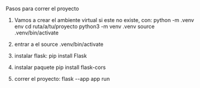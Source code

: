 Pasos para correr el proyecto

1. Vamos a crear el ambiente virtual si este no existe, con: python -m .venv env
cd ruta/a/tu/proyecto
python3 -m venv .venv
source .venv/bin/activate

2. entrar a el source .venv/bin/activate

3. instalar flask: pip install Flask

4. instalar paquete pip install flask-cors

4. correr el proyecto: flask --app app run
